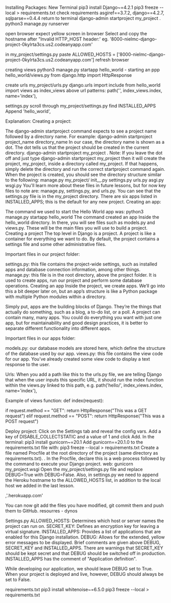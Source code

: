 Installing Packages:
New Terminal
pip3 install Django~=4.2.1
pip3 freeze --local > requirements.txt
check requirements asgiref==3.7.2, django==4.2.7, sqlparse==0.4.4
return to terminal
django-admin startproject my_project .
python3 manage.py runserver

open browser
expect yellow screen in browser
Select and copy the hostname after "Invalid HTTP_HOST header:' eg. '8000-nielmc-django-project-0kylrta3cs.us2.codeanyapp.com'

in my_project/settings.py paste
ALLOWED_HOSTS = ['8000-nielmc-django-project-0kylrta3cs.us2.codeanyapp.com']
refresh browser

creating views
python3 manage.py startapp hello_world - starting an ppp
hello_world/views.py
from django.http import HttpResponse

create urls
my_project/urls.py
django.urls import include
from hello_world import views as index_views
above url patterns:
path('', index_views.index, name='index'),

settings.py
scroll through my_project/settings.py 
find INSTALLED_APPS
Append 'hello_world',

Explanation:
Creating a project:

The django-admin startproject command expects to see a project name followed by a directory name. For example:
django-admin startproject project_name directory_name
In our case, the directory name is shown as a dot. The dot tells us that the project should be created in the current directory.
django-admin startproject my_project .
Note: If you leave the dot off and just type django-admin startproject my_project then it will create the project, my_project, inside a directory called my_project. If that happens, simply delete the directory and run the correct startproject command again.
When the project is created, you should see the directory structure similar to the following:
manage.py
my_project/
  init__.py
  settings.py
  urls.py
  asgi.py
  wsgi.py
You'll learn more about these files in future lessons, but for now key files to note are: manage.py, settings.py, and urls.py.
You can see that the settings.py file is in the my_project directory. There are six apps listed in INSTALLED_APPS; this is the default for any new project.
Creating an app:

The command we used to start the Hello World app was:
python3 manage.py startapp hello_world
The command created an app Inside the hello_world directory. In there, you will see files such as models.py and views.py. These will be the main files you will use to build a project.
Creating a project
The top level in Django is a project. A project is like a container for everything we want to do. By default, the project contains a settings file and some other administrative files.

Important files in our project folder:

settings.py: this file contains the project-wide settings, such as installed apps and database connection information, among other things.
manage.py: this file is in the root directory, above the project folder. It is used to create apps, run our project and perform some database operations.
Creating an app
Inside the project, we create apps. We’ll go into this a bit deeper later on, but an app’s structure is like a Python package with multiple Python modules within a directory.

Simply put, apps are the building blocks of Django. They’re the things that actually do something, such as a blog, a to-do list, or a poll. A project can contain many, many apps. You could do everything you want with just one app, but for maintainability and good design practices, it is better to separate different functionality into different apps.

Important files in our apps folder:

models.py: our database models are stored here, which define the structure of the database used by our app.
views.py: this file contains the view code for our app. You’ve already created some view code to display a text response to the user.

Urls:
When you add a path like this to the urls.py file, we are telling Django that when the user inputs this specific URL, it should run the index function within the views.py linked to this path, e.g.
path('hello/',  index_views.index, name='index'),

Example of views function:
def index(request):

   if request.method == "GET":
       return HttpResponse("This was a GET request")
   elif request.method == "POST":
       return HttpResponse("This was a POST request")

Deploy project:
Click on the Settings tab and reveal the config vars. Add a key of DISABLE_COLLECTSTATIC and a value of 1 and click Add.
In the terminal:
pip3 install gunicorn~=20.1 
Add gunicorn==20.1.0 to the requirements.txt file with:
pip3 freeze --local > requirements.txt
Create a file named Procfile at the root directory of the project (same directory as requirements.txt).
. In the Procfile, declare this is a web process followed by the command to execute your Django project.
web: gunicorn my_project.wsgi
Open the my_project/settings.py file and replace DEBUG=True with DEBUG=False.
 Also, in settings.py we need to append the Heroku hostname to the ALLOWED_HOSTS list, in addition to the local host we added in the last lesson.

,'.herokuapp.com'

You can now git add the files you have modified, git commit them and push them to GitHub.
resourres - dynos


Settings.py
ALLOWED_HOSTS: Determines which host or server names the project can run on.
SECRET_KEY: Defines an encryption key for leaving a virtual signature.
INSTALLED_APPS: Provides a list of applications that are enabled for this Django installation.
DEBUG: Allows for the extended, yellow error messages to be displayed.
Brief comments are given above DEBUG, SECRET_KEY and INSTALLED_APPS. There are warnings that SECRET_KEY should be kept secret and that DEBUG should be switched off in production. INSTALLED_APPS has the comment of "Application definition".

While developing our application, we should leave DEBUG set to True. 
When your project is deployed and live, however, DEBUG should always be set to False. 

requirements.txt
pip3 install whitenoise~=6.5.0
pip3 freeze --local > requirements.txt
